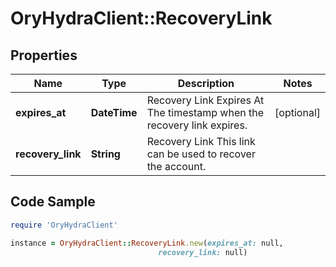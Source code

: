 # OryHydraClient::RecoveryLink

## Properties

Name | Type | Description | Notes
------------ | ------------- | ------------- | -------------
**expires_at** | **DateTime** | Recovery Link Expires At  The timestamp when the recovery link expires. | [optional] 
**recovery_link** | **String** | Recovery Link  This link can be used to recover the account. | 

## Code Sample

```ruby
require 'OryHydraClient'

instance = OryHydraClient::RecoveryLink.new(expires_at: null,
                                 recovery_link: null)
```


